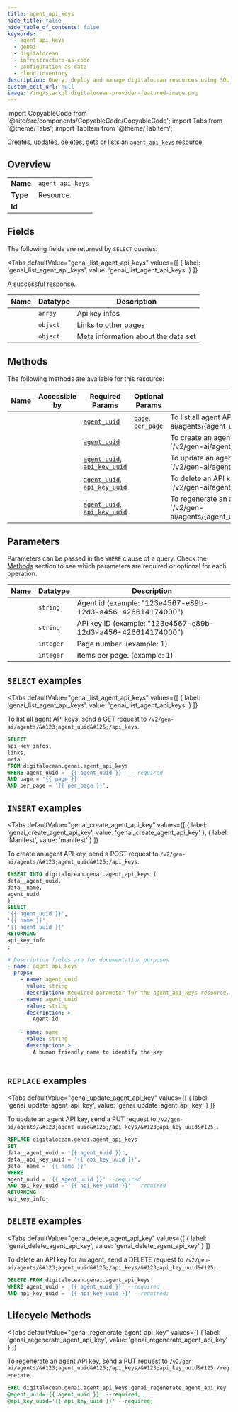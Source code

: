 ```yaml
--- 
title: agent_api_keys
hide_title: false
hide_table_of_contents: false
keywords:
  - agent_api_keys
  - genai
  - digitalocean
  - infrastructure-as-code
  - configuration-as-data
  - cloud inventory
description: Query, deploy and manage digitalocean resources using SQL
custom_edit_url: null
image: /img/stackql-digitalocean-provider-featured-image.png
---
```


import CopyableCode from '@site/src/components/CopyableCode/CopyableCode';
import Tabs from '@theme/Tabs';
import TabItem from '@theme/TabItem';

Creates, updates, deletes, gets or lists an <code>agent_api_keys</code> resource.

## Overview
<table><tbody>
<tr><td><b>Name</b></td><td><code>agent_api_keys</code></td></tr>
<tr><td><b>Type</b></td><td>Resource</td></tr>
<tr><td><b>Id</b></td><td><CopyableCode code="digitalocean.genai.agent_api_keys" /></td></tr>
</tbody></table>

## Fields

The following fields are returned by `SELECT` queries:

<Tabs
    defaultValue="genai_list_agent_api_keys"
    values={[
        { label: 'genai_list_agent_api_keys', value: 'genai_list_agent_api_keys' }
    ]}
>
<TabItem value="genai_list_agent_api_keys">

A successful response.

<table>
<thead>
    <tr>
    <th>Name</th>
    <th>Datatype</th>
    <th>Description</th>
    </tr>
</thead>
<tbody>
<tr>
    <td><CopyableCode code="api_key_infos" /></td>
    <td><code>array</code></td>
    <td>Api key infos</td>
</tr>
<tr>
    <td><CopyableCode code="links" /></td>
    <td><code>object</code></td>
    <td>Links to other pages</td>
</tr>
<tr>
    <td><CopyableCode code="meta" /></td>
    <td><code>object</code></td>
    <td>Meta information about the data set</td>
</tr>
</tbody>
</table>
</TabItem>
</Tabs>

## Methods

The following methods are available for this resource:

<table>
<thead>
    <tr>
    <th>Name</th>
    <th>Accessible by</th>
    <th>Required Params</th>
    <th>Optional Params</th>
    <th>Description</th>
    </tr>
</thead>
<tbody>
<tr>
    <td><a href="#genai_list_agent_api_keys"><CopyableCode code="genai_list_agent_api_keys" /></a></td>
    <td><CopyableCode code="select" /></td>
    <td><a href="#parameter-agent_uuid"><code>agent_uuid</code></a></td>
    <td><a href="#parameter-page"><code>page</code></a>, <a href="#parameter-per_page"><code>per_page</code></a></td>
    <td>To list all agent API keys, send a GET request to `/v2/gen-ai/agents/&#123;agent_uuid&#125;/api_keys`.</td>
</tr>
<tr>
    <td><a href="#genai_create_agent_api_key"><CopyableCode code="genai_create_agent_api_key" /></a></td>
    <td><CopyableCode code="insert" /></td>
    <td><a href="#parameter-agent_uuid"><code>agent_uuid</code></a></td>
    <td></td>
    <td>To create an agent API key, send a POST request to `/v2/gen-ai/agents/&#123;agent_uuid&#125;/api_keys`.</td>
</tr>
<tr>
    <td><a href="#genai_update_agent_api_key"><CopyableCode code="genai_update_agent_api_key" /></a></td>
    <td><CopyableCode code="replace" /></td>
    <td><a href="#parameter-agent_uuid"><code>agent_uuid</code></a>, <a href="#parameter-api_key_uuid"><code>api_key_uuid</code></a></td>
    <td></td>
    <td>To update an agent API key, send a PUT request to `/v2/gen-ai/agents/&#123;agent_uuid&#125;/api_keys/&#123;api_key_uuid&#125;`.</td>
</tr>
<tr>
    <td><a href="#genai_delete_agent_api_key"><CopyableCode code="genai_delete_agent_api_key" /></a></td>
    <td><CopyableCode code="delete" /></td>
    <td><a href="#parameter-agent_uuid"><code>agent_uuid</code></a>, <a href="#parameter-api_key_uuid"><code>api_key_uuid</code></a></td>
    <td></td>
    <td>To delete an API key for an agent, send a DELETE request to `/v2/gen-ai/agents/&#123;agent_uuid&#125;/api_keys/&#123;api_key_uuid&#125;`.</td>
</tr>
<tr>
    <td><a href="#genai_regenerate_agent_api_key"><CopyableCode code="genai_regenerate_agent_api_key" /></a></td>
    <td><CopyableCode code="exec" /></td>
    <td><a href="#parameter-agent_uuid"><code>agent_uuid</code></a>, <a href="#parameter-api_key_uuid"><code>api_key_uuid</code></a></td>
    <td></td>
    <td>To regenerate an agent API key, send a PUT request to `/v2/gen-ai/agents/&#123;agent_uuid&#125;/api_keys/&#123;api_key_uuid&#125;/regenerate`.</td>
</tr>
</tbody>
</table>

## Parameters

Parameters can be passed in the `WHERE` clause of a query. Check the [Methods](#methods) section to see which parameters are required or optional for each operation.

<table>
<thead>
    <tr>
    <th>Name</th>
    <th>Datatype</th>
    <th>Description</th>
    </tr>
</thead>
<tbody>
<tr id="parameter-agent_uuid">
    <td><CopyableCode code="agent_uuid" /></td>
    <td><code>string</code></td>
    <td>Agent id (example: "123e4567-e89b-12d3-a456-426614174000")</td>
</tr>
<tr id="parameter-api_key_uuid">
    <td><CopyableCode code="api_key_uuid" /></td>
    <td><code>string</code></td>
    <td>API key ID (example: "123e4567-e89b-12d3-a456-426614174000")</td>
</tr>
<tr id="parameter-page">
    <td><CopyableCode code="page" /></td>
    <td><code>integer</code></td>
    <td>Page number. (example: 1)</td>
</tr>
<tr id="parameter-per_page">
    <td><CopyableCode code="per_page" /></td>
    <td><code>integer</code></td>
    <td>Items per page. (example: 1)</td>
</tr>
</tbody>
</table>

## `SELECT` examples

<Tabs
    defaultValue="genai_list_agent_api_keys"
    values={[
        { label: 'genai_list_agent_api_keys', value: 'genai_list_agent_api_keys' }
    ]}
>
<TabItem value="genai_list_agent_api_keys">

To list all agent API keys, send a GET request to `/v2/gen-ai/agents/&#123;agent_uuid&#125;/api_keys`.

```sql
SELECT
api_key_infos,
links,
meta
FROM digitalocean.genai.agent_api_keys
WHERE agent_uuid = '{{ agent_uuid }}' -- required
AND page = '{{ page }}'
AND per_page = '{{ per_page }}';
```
</TabItem>
</Tabs>


## `INSERT` examples

<Tabs
    defaultValue="genai_create_agent_api_key"
    values={[
        { label: 'genai_create_agent_api_key', value: 'genai_create_agent_api_key' },
        { label: 'Manifest', value: 'manifest' }
    ]}
>
<TabItem value="genai_create_agent_api_key">

To create an agent API key, send a POST request to `/v2/gen-ai/agents/&#123;agent_uuid&#125;/api_keys`.

```sql
INSERT INTO digitalocean.genai.agent_api_keys (
data__agent_uuid,
data__name,
agent_uuid
)
SELECT 
'{{ agent_uuid }}',
'{{ name }}',
'{{ agent_uuid }}'
RETURNING
api_key_info
;
```
</TabItem>
<TabItem value="manifest">

```yaml
# Description fields are for documentation purposes
- name: agent_api_keys
  props:
    - name: agent_uuid
      value: string
      description: Required parameter for the agent_api_keys resource.
    - name: agent_uuid
      value: string
      description: >
        Agent id
        
    - name: name
      value: string
      description: >
        A human friendly name to identify the key
        
```
</TabItem>
</Tabs>


## `REPLACE` examples

<Tabs
    defaultValue="genai_update_agent_api_key"
    values={[
        { label: 'genai_update_agent_api_key', value: 'genai_update_agent_api_key' }
    ]}
>
<TabItem value="genai_update_agent_api_key">

To update an agent API key, send a PUT request to `/v2/gen-ai/agents/&#123;agent_uuid&#125;/api_keys/&#123;api_key_uuid&#125;`.

```sql
REPLACE digitalocean.genai.agent_api_keys
SET 
data__agent_uuid = '{{ agent_uuid }}',
data__api_key_uuid = '{{ api_key_uuid }}',
data__name = '{{ name }}'
WHERE 
agent_uuid = '{{ agent_uuid }}' --required
AND api_key_uuid = '{{ api_key_uuid }}' --required
RETURNING
api_key_info;
```
</TabItem>
</Tabs>


## `DELETE` examples

<Tabs
    defaultValue="genai_delete_agent_api_key"
    values={[
        { label: 'genai_delete_agent_api_key', value: 'genai_delete_agent_api_key' }
    ]}
>
<TabItem value="genai_delete_agent_api_key">

To delete an API key for an agent, send a DELETE request to `/v2/gen-ai/agents/&#123;agent_uuid&#125;/api_keys/&#123;api_key_uuid&#125;`.

```sql
DELETE FROM digitalocean.genai.agent_api_keys
WHERE agent_uuid = '{{ agent_uuid }}' --required
AND api_key_uuid = '{{ api_key_uuid }}' --required;
```
</TabItem>
</Tabs>


## Lifecycle Methods

<Tabs
    defaultValue="genai_regenerate_agent_api_key"
    values={[
        { label: 'genai_regenerate_agent_api_key', value: 'genai_regenerate_agent_api_key' }
    ]}
>
<TabItem value="genai_regenerate_agent_api_key">

To regenerate an agent API key, send a PUT request to `/v2/gen-ai/agents/&#123;agent_uuid&#125;/api_keys/&#123;api_key_uuid&#125;/regenerate`.

```sql
EXEC digitalocean.genai.agent_api_keys.genai_regenerate_agent_api_key 
@agent_uuid='{{ agent_uuid }}' --required, 
@api_key_uuid='{{ api_key_uuid }}' --required;
```
</TabItem>
</Tabs>
